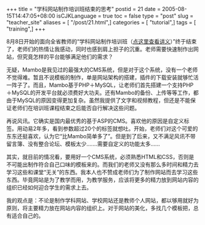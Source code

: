 +++
title = "学科网站制作培训班结束的思考"
postid = 21
date = 2005-08-15T14:47:05+08:00
isCJKLanguage = true
toc = false
type = "post"
slug = "teacher_site"
aliases = [ "/post/21.html",]
categories = [ "tutorial",]
tags = [ "training",]
+++


8月8日开始的面向全省教师的“学科网站制作培训班（[点这里查看讲义](http://cai.mediasky.cn/index.php?option=com_content&task=view&id=53&Itemid=13 "学科网站设计与制作培训班 讲义在线阅读")）”终于结束了，老师们的热情让我感动，同时也感到肩上担子的沉重。老师需要快速制作出网站，但究竟怎样的平台能够满足他们的需求？

无疑，Mambo是我见过的最强大的CMS系统，但是对于这个系统，没有一个老师不觉得难。暂且不说模板的制作，单是网站架构的搭建，插件的下载安装就够忙活一阵子了。而且，Mambo基于PHP＋MySQL，让老师们首先搭建一个支持PHP＋MySQL的开发平台就必须费好大功夫。还有Mambo的备份、上传等等工作，都由于MySQL的原因变得更加复杂。虽然我提供了文字和视频教程，但还是不能保证老师们在培训班课程结束之后能否自行解决这些问题。

再说风讯。它确实是国内最优秀的基于ASP的CMS。喜欢他的原因是自定义标签。用动易2年多，看到参数超过20个的标签就想吐。开始，老师们对这个可爱的东东还挺喜欢，认为它“比Mambo简单多了”。但是到了后来，又不满足风讯不带留言簿、没有整合论坛、模板太少.......需要自定义的功能太多......

其实，就目前的情况看，要用好一个CMS系统，必须熟悉HTML和CSS，否则是不可能出制作符合自己口味的模板来的。而我们的老师又没有那么多时间和精力去学习这些和课堂“无关”的东西。我本人也不赞成老师们为了制作网站而去学习这些东西。毕竟网站是为了教学而用，为教学服务，应该将更多的精力放到网站内容的组织已经如何迎合学生的需求上去。

我的观点是：不论是制作学科网站、学校网站还是教师个人网站，都以够用就好为原则，将主要精力放在网站内容的组织上。对于网站的美化，多找几个模板把，总有适合自己的。

